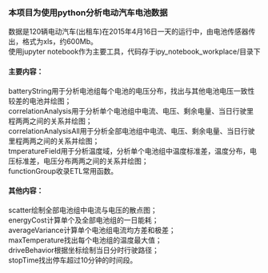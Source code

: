 <h3>本项目为使用python分析电动汽车电池数据</h3>
数据是120辆电动汽车(出租车)在2015年4月16日一天的运行中，由电池传感器传出，格式为xls，约600Mb。
<br>
使用jupyter notebook作为主要工具，代码存于ipy_notebook_workplace/目录下
<br>
<h4>主要内容：</h4>
batteryString用于分析电池组每个电池的电压分布，找出与其他电池电压一致性较差的电池并绘图；
<br>
correlationAnalysis用于分析单个电池组中电流、电压、剩余电量、当日行驶里程两两之间的关系并绘图；
<br>
correlationAnalysisAll用于分析全部电池组中电流、电压、剩余电量、当日行驶里程两两之间的关系并绘图；
<br>
tmperatureField用于分析温度域，分析单个电池组中温度标准差，温度分布，电压标准差，电压分布两两之间的关系并绘图；
<br>
functionGroup收录ETL常用函数。
<br>

<h4>其他内容：</h4>
scatter绘制全部电池组中电流与电压的散点图；
<br>
energyCost计算单个及全部电池组的一日能耗；
<br>
averageVariance计算单个电池组电流均方差和极差；
<br>
maxTemperature找出每个电池组的温度最大值；
<br>
driveBehavior根据坐标绘制当日分时行驶路径；
<br>
stopTime找出停车超过10分钟的时间段。

